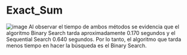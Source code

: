 # Exact_Sum
![image](https://user-images.githubusercontent.com/83439579/135775339-4e2a5445-14cc-4c00-bd17-732d821de23d.png)
Al observar el tiempo de ambos métodos se evidencia que el algoritmo Binary Search tarda aproximadamente 0.170 segundos y el Sequential Search 0.640 segundos. Por lo tanto, el algoritmo que tarda menos tiempo en hacer la búsqueda es el Binary Search.

